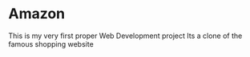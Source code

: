 # Amazon
This is my very first proper Web Development project 
Its a clone of the famous shopping website
